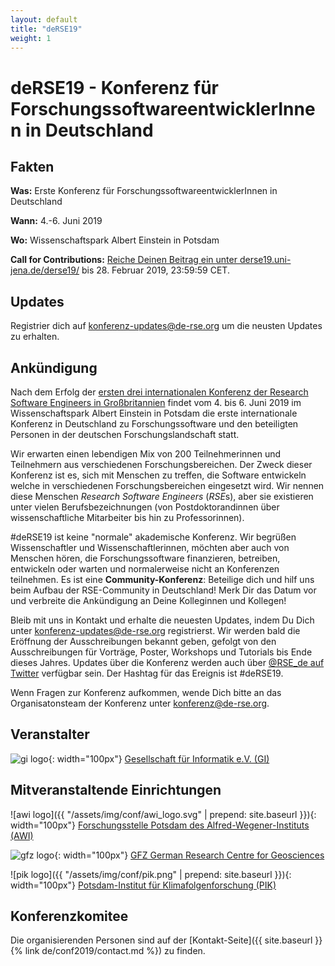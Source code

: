 ```yaml
---
layout: default
title: "deRSE19"
weight: 1
---
```


# deRSE19 - Konferenz für ForschungssoftwareentwicklerInnen in Deutschland

## Fakten

**Was:** Erste Konferenz für ForschungssoftwareentwicklerInnen in Deutschland

**Wann:** 4.-6. Juni 2019

**Wo:** Wissenschaftspark Albert Einstein in Potsdam

**Call for Contributions:** [Reiche Deinen Beitrag ein unter derse19.uni-jena.de/derse19/](https://derse19.uni-jena.de/derse19/) bis 28. Februar 2019, 23:59:59 CET.

## Updates

Registrier dich auf [konferenz-updates@de-rse.org](https://ml06.ispgateway.de/mailman/listinfo/konferenz-updates_de-rse.org) um die neusten Updates zu erhalten.

## Ankündigung

Nach dem Erfolg der [ersten drei internationalen Konferenz der Research Software Engineers in Großbritannien](https://rse.ac.uk/events/past-conferences/) findet vom 4. bis 6. Juni 2019 im Wissenschaftspark Albert Einstein in Potsdam die erste internationale Konferenz in Deutschland zu Forschungssoftware und den beteiligten Personen in der deutschen Forschungslandschaft statt.

Wir erwarten einen lebendigen Mix von 200 Teilnehmerinnen und Teilnehmern aus verschiedenen Forschungsbereichen. Der Zweck dieser Konferenz ist es, sich mit Menschen zu treffen, die Software entwickeln welche in verschiedenen Forschungsbereichen eingesetzt wird. Wir nennen diese Menschen *Research Software Engineers* (*RSE*s), aber sie existieren unter vielen Berufsbezeichnungen (von Postdoktorandinnen über wissenschaftliche Mitarbeiter bis hin zu Professorinnen).

\#deRSE19 ist keine "normale" akademische Konferenz. Wir begrüßen Wissenschaftler und Wissenschaftlerinnen, möchten aber auch von Menschen hören, die Forschungssoftware finanzieren, betreiben, entwickeln oder warten und normalerweise nicht an Konferenzen teilnehmen. Es ist eine **Community-Konferenz**: Beteilige dich und hilf uns beim Aufbau der RSE-Community in Deutschland! Merk Dir das Datum vor und verbreite die Ankündigung an Deine Kolleginnen und Kollegen!

Bleib mit uns in Kontakt und erhalte die neuesten Updates, indem Du Dich unter [konferenz-updates@de-rse.org](https://ml06.ispgateway.de/mailman/listinfo/konferenz-updates_de-rse.org) registrierst. Wir werden bald die Eröffnung der Ausschreibungen bekannt geben, gefolgt von den Ausschreibungen für Vorträge, Poster, Workshops und Tutorials bis Ende dieses Jahres. Updates über die Konferenz werden auch über [@RSE_de auf Twitter](https://twitter.com/rse_de) verfügbar sein. Der Hashtag für das Ereignis ist #deRSE19.

Wenn Fragen zur Konferenz aufkommen, wende Dich bitte an das Organisatonsteam der Konferenz unter [konferenz@de-rse.org](mailto:konferenz@de-rse.org).

## Veranstalter

![gi logo](https://gi.de/fileadmin/GI/Allgemein/Logos/GI.png){: width="100px"}
[Gesellschaft für Informatik e.V. (GI)](http://www.gi.de)

## Mitveranstaltende Einrichtungen

![awi logo]({{ "/assets/img/conf/awi_logo.svg" | prepend: site.baseurl }}){: width="100px"}
[Forschungsstelle Potsdam des Alfred-Wegener-Instituts (AWI)](https://www.awi.de/ueber-uns/standorte/potsdam/)

![gfz logo](https://www.gfz-potsdam.de/fileadmin/gfz/medien_kommunikation/Infothek/Mediathek/Bilder/GFZ/GFZ_Logo/GFZ-Logo_eng_RGB.svg){: width="100px"}
[GFZ German Research Centre for Geosciences](https://www.gfz-potsdam.de/)

![pik logo]({{ "/assets/img/conf/pik.png" | prepend: site.baseurl }}){: width="100px"}
[Potsdam-Institut für Klimafolgenforschung (PIK)](https://www.pik-potsdam.de/)

## Konferenzkomitee

Die organisierenden Personen sind auf der [Kontakt-Seite]({{ site.baseurl }}{% link de/conf2019/contact.md %}) zu finden.

